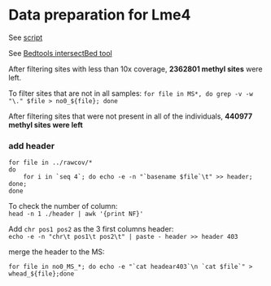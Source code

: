 # Data preparation for Lme4 

See [script](./CovToInput_part1.sh)

See [Bedtools intersectBed tool](https://bedtools.readthedocs.io/en/latest/content/tools/intersect.html)

After filtering sites with less than 10x coverage, **2362801 methyl sites** were left. 

To filter sites that are not in all samples: `for file in MS*, do grep -v -w "\." $file > no0_${file}; done`
  
After filtering sites that were not present in all of the individuals, **440977 methyl sites were left**


### add header
```
for file in ../rawcov/*
do 
	for i in `seq 4`; do echo -e -n "`basename $file`\t" >> header; done; 
done
``` 

To check the number of column:  
`head -n 1 ./header | awk '{print NF}'`

Add `chr pos1 pos2` as the 3 first columns header:  
`echo -e -n "chr\t pos1\t pos2\t" | paste - header >> header 403`

merge the header to the MS:   
```
for file in no0_MS_*; do echo -e "`cat headear403`\n `cat $file`" > whead_${file};done
```
